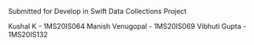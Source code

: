 Submitted for Develop in Swift Data Collections Project

Kushal K - 1MS20IS064
Manish Venugopal - 1MS20IS069
Vibhuti Gupta - 1MS20IS132



